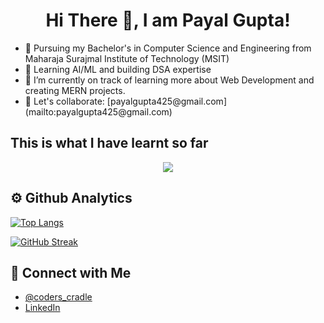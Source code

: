 <h1 style="text-align:center;">Hi There 👋, I am Payal Gupta!</h1>



<ul>
<li>🏫 Pursuing my Bachelor's in Computer Science and Engineering from Maharaja Surajmal Institute of Technology (MSIT)</li>
<li>📖 Learning AI/ML and building DSA expertise </li>
<li>🌱 I’m currently on track of learning more about Web Development and creating MERN projects.</li>
<li>🤝 Let's collaborate: [payalgupta425@gmail.com](mailto:payalgupta425@gmail.com)</li>
</ul>

<h2>This is what I have learnt so far</h2><p align="center">
  <a href="https://skillicons.dev">
    <img src="https://skillicons.dev/icons?i=html,css,js,git,bootstrap,c,express,java,jquery,mongodb,mysql,nodejs,postgres,postman,react,ts&perline=8" />
  </a>
</p>

<h2> ⚙️ Github Analytics</h2>


[![Top Langs](https://github-readme-stats.vercel.app/api/top-langs/?username=payalgupta25)](https://github.com/anuraghazra/github-readme-stats)




[![GitHub Streak](https://streak-stats.demolab.com/?user=payalgupta25&theme=dark)](https://git.io/streak-stats)

<h2> 🤝 Connect with Me</h2>

<ul>
  <li><a text-decoration:none href="https://www.instagram.com/coders_cradle/">@coders_cradle</a></li>
  <li><a href="https://www.linkedin.com/in/payal-gupta-6a681a291/">LinkedIn</a></li>
</ul>




<!---
payalgupta25/payalgupta25 is a ✨ special ✨ repository because its `README.md` (this file) appears on your GitHub profile.
You can click the Preview link to take a look at your changes.
--->
